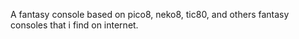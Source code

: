 A fantasy console based on pico8, neko8, tic80, and others fantasy consoles that i find on internet.